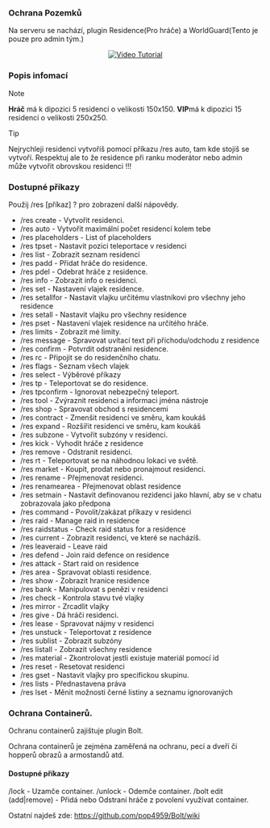 ### Ochrana Pozemků

Na serveru se nachází, plugin Residence(Pro hráče) a WorldGuard(Tento je pouze pro admin tým.)

<center>

[![Video Tutorial](https://media.forgecdn.net/avatars/71/275/636163258283180440.png)](https://www.youtube.com/watch?v=CaSxLwY0tqY)
</center>

### Popis infomací
> [!NOTE]
> **Hráč** má k dipozici 5 residencí o velikosti 150x150.
> **VIP**má k dipozici 15 residencí o velikosti 250x250.

> [!TIP]
> Nejrychleji residenci vytvoříš pomocí příkazu /res auto, tam kde stojíš se vytvoří.
> Respektuj ale to že residence při ranku moderátor nebo admin může vytvořit obrovskou residenci !!!


### Dostupné příkazy
Použij /res [příkaz] ? <strana> pro zobrazení další nápovědy.
- /res create - Vytvořit residenci.
- /res auto - Vytvořit maximální počet residencí kolem tebe
- /res placeholders - List of placeholders
- /res tpset - Nastavit pozici teleportace v residenci
- /res list - Zobrazit seznam residencí
- /res padd - Přidat hráče do residence.
- /res pdel - Odebrat hráče z residence.
- /res info - Zobrazit info o residenci.
- /res set - Nastavení vlajek residence.
- /res setallfor - Nastavit vlajku určitému vlastníkovi pro všechny jeho residence
- /res setall - Nastavit vlajku pro všechny residence
- /res pset - Nastavení vlajek residence na určitého hráče.
- /res limits - Zobrazit mé limity.
- /res message - Spravovat uvítací text při příchodu/odchodu z residence
- /res confirm - Potvrdit odstranění residence.
- /res rc - Připojit se do residenčního chatu.
- /res flags - Seznam všech vlajek
- /res select - Výběrové příkazy
- /res tp - Teleportovat se do residence.
- /res tpconfirm - Ignorovat nebezpečný teleport.
- /res tool - Zvýraznit residenci a informaci jména nástroje
- /res shop - Spravovat obchod s residencemi
- /res contract - Zmenšit residenci ve směru, kam koukáš
- /res expand - Rozšířit residenci ve směru, kam koukáš
- /res subzone - Vytvořit subzóny v residenci.
- /res kick - Vyhodit hráče z residence
- /res remove - Odstranit residenci.
- /res rt - Teleportovat se na náhodnou lokaci ve světě.
- /res market - Koupit, prodat nebo pronajmout residenci.
- /res rename - Přejmenovat residenci.
- /res renamearea - Přejmenovat oblast residence
- /res setmain - Nastavit definovanou rezidenci jako hlavní, aby se v chatu zobrazovala jako předpona
- /res command - Povolit/zakázat příkazy v residenci
- /res raid - Manage raid in residence
- /res raidstatus - Check raid status for a residence
- /res current - Zobrazit residenci, ve které se nacházíš.
- /res leaveraid - Leave raid
- /res defend - Join raid defence on residence
- /res attack - Start raid on residence
- /res area - Spravovat oblasti residence.
- /res show - Zobrazit hranice residence
- /res bank - Manipulovat s penězi v residenci
- /res check - Kontrola stavu tvé vlajky
- /res mirror - Zrcadlit vlajky
- /res give - Dá hráči residenci.
- /res lease - Spravovat nájmy v residenci
- /res unstuck - Teleportovat z residence
- /res sublist - Zobrazit subzóny
- /res listall - Zobrazit všechny residence
- /res material - Zkontrolovat jestli existuje materiál pomocí id
- /res reset - Resetovat residenci
- /res gset - Nastavit vlajky pro specifickou skupinu.
- /res lists - Přednastavena práva
- /res lset - Měnit možnosti černé listiny a seznamu ignorovaných


### Ochrana Containerů.
Ochranu containerů zajištuje plugin Bolt.

Ochrana containerů je zejména zaměřená na ochranu, pecí a dveří či hopperů obrazů a armostandů atd.

#### Dostupné příkazy
/lock - Uzamče container.
/unlock - Odemče container.
/bolt edit (add|remove) <player> - Přidá nebo Odstraní hráče z povolení využívat container.

Ostatní najdeš zde: https://github.com/pop4959/Bolt/wiki